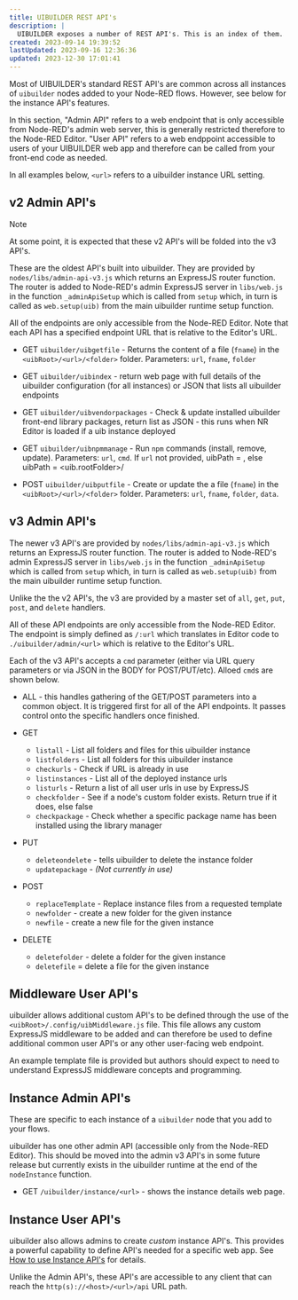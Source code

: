 ```yaml
---
title: UIBUILDER REST API's
description: |
  UIBUILDER exposes a number of REST API's. This is an index of them.
created: 2023-09-14 19:39:52
lastUpdated: 2023-09-16 12:36:36
updated: 2023-12-30 17:01:41
---
```


Most of UIBUILDER's standard REST API's are common across all instances of `uibuilder` nodes added to your Node-RED flows. However, see below for the instance API's features.

In this section, "Admin API" refers to a web endpoint that is only accessible from Node-RED's admin web server, this is generally restricted therefore to the Node-RED Editor. "User API" refers to a web endppoint accessible to users of your UIBUILDER web app and therefore can be called from your front-end code as needed.

In all examples below, `<url>` refers to a uibuilder instance URL setting.

## v2 Admin API's

> [!NOTE]
> At some point, it is expected that these v2 API's will be folded into the v3 API's.

These are the oldest API's built into uibuilder. They are provided by `nodes/libs/admin-api-v3.js` which returns an ExpressJS router function. The router is added to Node-RED's admin ExpressJS server in `libs/web.js` in the function `_adminApiSetup` which is called from `setup` which, in turn is called as `web.setup(uib)` from the main uibuilder runtime setup function.

All of the endpoints are only accessible from the Node-RED Editor. Note that each API has a specified endpoint URL that is relative to the Editor's URL.

* GET `uibuilder/uibgetfile` - Returns the content of a file (`fname`) in the `<uibRoot>/<url>/<folder>` folder. Parameters: `url`, `fname`, `folder`

* GET `uibuilder/uibindex` - return web page with full details of the uibuilder configuration (for all instances) or JSON that lists all uibuilder endpoints

* GET `uibuilder/uibvendorpackages` - Check & update installed uibuilder front-end library packages, return list as JSON - this runs when NR Editor is loaded if a uib instance deployed

* GET `uibuilder/uibnpmmanage` - Run `npm` commands (install, remove, update). Parameters: `url`, `cmd`. If `url` not provided, uibPath = <userDir>, else uibPath = <uib.rootFolder>/<url>

* POST `uibuilder/uibputfile` - Create or update the a file (`fname`) in the `<uibRoot>/<url>/<folder>` folder. Parameters: `url`, `fname`, `folder`, `data`.

## v3 Admin API's

The newer v3 API's are provided by `nodes/libs/admin-api-v3.js` which returns an ExpressJS router function. The router is added to Node-RED's admin ExpressJS server in `libs/web.js` in the function `_adminApiSetup` which is called from `setup` which, in turn is called as `web.setup(uib)` from the main uibuilder runtime setup function.

Unlike the the v2 API's, the v3 are provided by a master set of `all`, `get`, `put`, `post`, and `delete` handlers.

All of these API endpoints are only accessible from the Node-RED Editor. The endpoint is simply defined as `/:url` which translates in Editor code to `./uibuilder/admin/<url>` which is relative to the Editor's URL.

Each of the v3 API's accepts a `cmd` parameter (either via URL query parameters or via JSON in the BODY for POST/PUT/etc). Alloed `cmd`s are shown below.

* ALL - this handles gathering of the GET/POST parameters into a common object. It is triggered first for all of the API endpoints. It passes control onto the specific handlers once finished.

* GET 
  * `listall` - List all folders and files for this uibuilder instance
  * `listfolders` - List all folders for this uibuilder instance
  * `checkurls` - Check if URL is already in use
  * `listinstances` - List all of the deployed instance urls
  * `listurls` - Return a list of all user urls in use by ExpressJS
  * `checkfolder` - See if a node's custom folder exists. Return true if it does, else false
  * `checkpackage` - Check whether a specific package name has been installed using the library manager
* PUT
  * `deleteondelete` - tells uibuilder to delete the instance folder
  * `updatepackage` - *(Not currently in use)*
* POST
  * `replaceTemplate` - Replace instance files from a requested template
  * `newfolder` - create a new folder for the given instance
  * `newfile` - create a new file for the given instance
* DELETE
  * `deletefolder` - delete a folder for the given instance
  * `deletefile` = delete a file for the given instance

## Middleware User API's

uibuilder allows additional custom API's to be defined through the use of the `<uibRoot>/.config/uibMiddleware.js` file. This file allows any custom ExpressJS middleware to be added and can therefore be used to define additional common user API's or any other user-facing web endpoint.

An example template file is provided but authors should expect to need to understand ExpressJS middleware concepts and programming.

## Instance Admin API's

These are specific to each instance of a `uibuilder` node that you add to your flows.

uibuilder has one other admin API (accessible only from the Node-RED Editor). This should be moved into the admin v3 API's in some future release but currently exists in the uibuilder runtime at the end of the `nodeInstance` function.

* GET `/uibuilder/instance/<url>` - shows the instance details web page.

## Instance User API's

uibuilder also allows admins to create *custom* instance API's. This provides a powerful capability to define API's needed for a specific web app. See [How to use Instance API's](how-to/instance-apis?id=how-to-use-instance-api39s) for details.

Unlike the Admin API's, these API's are accessible to any client that can reach the `http(s)://<host>/<url>/api` URL path.
